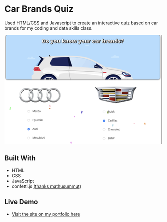 # Car Brands Quiz
 Used HTML/CSS and Javascript to create an interactive quiz based on car brands for my coding and data skills class.

![](thumbnail.png)

## Built With
* HTML
* CSS
* JavaScript
* confetti.js [(thanks mathusummut)](https://github.com/mathusummut)


## Live Demo
* [Visit the site on my portfolio here](http://quiz.jakeruff.com/)
